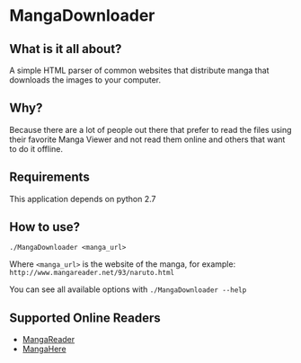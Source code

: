 # MangaDownloader

## What is it all about?
A simple HTML parser of common websites that distribute manga 
that downloads the images to your computer.

## Why?
Because there are a lot of people out there that prefer to read the files using
their favorite Manga Viewer and not read them online and others that want to do
it offline.

## Requirements
This application depends on python 2.7

## How to use?

```
./MangaDownloader <manga_url>
```

Where `<manga_url>` is the website of the manga, 
for example: `http://www.mangareader.net/93/naruto.html`

You can see all available options with `./MangaDownloader --help`

## Supported Online Readers

* [MangaReader](http://www.mangareader.net)
* [MangaHere](http://www.mangahere.com)
